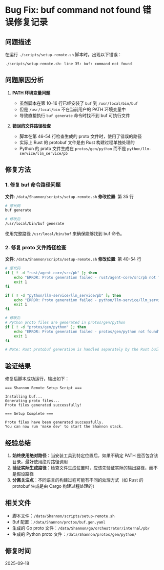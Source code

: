 # Bug Fix: buf command not found 错误修复记录

## 问题描述
在运行 `./scripts/setup-remote.sh` 脚本时，出现以下错误：
```
./scripts/setup-remote.sh: line 35: buf: command not found
```

## 问题原因分析

1. **PATH 环境变量问题**
   - 虽然脚本在第 10-16 行已经安装了 `buf` 到 `/usr/local/bin/buf`
   - 但是 `/usr/local/bin` 不在当前用户的 PATH 环境变量中
   - 导致直接执行 `buf generate` 命令时找不到 buf 可执行文件

2. **错误的文件路径检查**
   - 脚本在第 46-54 行检查生成的 proto 文件时，使用了错误的路径
   - 实际上 Rust 的 protobuf 文件是由 Rust 构建过程单独处理的
   - Python 的 proto 文件生成在 `protos/gen/python` 而不是 `python/llm-service/llm_service/pb`

## 修复方法

### 1. 修复 buf 命令路径问题
**文件**: `/data/Shannon/scripts/setup-remote.sh`
**修改位置**: 第 35 行

```bash
# 原代码
buf generate

# 修改后
/usr/local/bin/buf generate
```

使用完整路径 `/usr/local/bin/buf` 来确保能够找到 buf 命令。

### 2. 修复 proto 文件路径检查
**文件**: `/data/Shannon/scripts/setup-remote.sh`
**修改位置**: 第 40-54 行

```bash
# 原代码
if [ ! -d "rust/agent-core/src/pb" ]; then
    echo "ERROR: Proto generation failed - rust/agent-core/src/pb not found"
    exit 1
fi

if [ ! -d "python/llm-service/llm_service/pb" ]; then
    echo "ERROR: Proto generation failed - python/llm-service/llm_service/pb not found"
    exit 1
fi

# 修改后
# Python proto files are generated in protos/gen/python
if [ ! -d "protos/gen/python" ]; then
    echo "ERROR: Proto generation failed - protos/gen/python not found"
    exit 1
fi

# Note: Rust protobuf generation is handled separately by the Rust build process
```

## 验证结果
修复后脚本成功运行，输出如下：
```
=== Shannon Remote Setup Script ===

Installing buf...
Generating proto files...
Proto files generated successfully!

=== Setup Complete ===

Proto files have been generated successfully.
You can now run 'make dev' to start the Shannon stack.
```

## 经验总结

1. **始终使用绝对路径**：当安装工具到特定位置后，如果不确定 PATH 是否包含该目录，最好使用绝对路径调用
2. **验证实际生成路径**：检查文件生成位置时，应该先验证实际的输出路径，而不是假设路径
3. **分离关注点**：不同语言的构建过程可能有不同的处理方式（如 Rust 的 protobuf 生成是由 Cargo 构建过程处理的）

## 相关文件
- 脚本文件：`/data/Shannon/scripts/setup-remote.sh`
- Buf 配置：`/data/Shannon/protos/buf.gen.yaml`
- 生成的 Go proto 文件：`/data/Shannon/go/orchestrator/internal/pb/`
- 生成的 Python proto 文件：`/data/Shannon/protos/gen/python/`

## 修复时间
2025-09-18